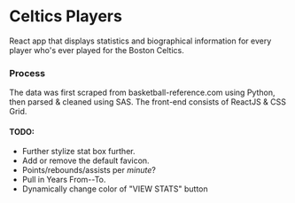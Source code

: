 # Celtics Players
React app that displays statistics and biographical information for every player who's ever played for the Boston Celtics.

### Process
The data was first scraped from basketball-reference.com using Python, then parsed & cleaned using SAS. The front-end consists of ReactJS & CSS Grid.

#### TODO:
- Further stylize stat box further.
- Add or remove the default favicon.
- Points/rebounds/assists per *minute*?
- Pull in Years From--To.
- Dynamically change color of "VIEW STATS" button